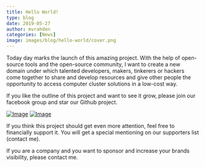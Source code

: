 ```yaml
---
title: Hello World!
type: blog
date: 2019-05-27
author: mvrahden
categories: [News]
image: images/blog/hello-world/cover.png
---
```


Today day marks the launch of this amazing project. With the help of open-source tools and the open-source community, I want to create a new domain under which talented developers, makers, tinkerers or hackers come together to share and develop resources and give other people the opportunity to access computer cluster solutions in a low-cost way.

If you like the outline of this project and want to see it grow, please join our facebook group and star our Github project.

<div class="row text-center">
  <a href="https://www.facebook.com/groups/openclusters" class="offset-2 offset-sm-3 col-4 col-sm-3"
    target="_blank" rel="noopener noreferrer"><img src="../../images/logo-fb.svg" alt="Image"
      class="img-fluid mb-0 rounded"></a>
  <a href="https://github.com/mvrahden/openclusters" class="col-4 col-sm-3 " target="_blank"
    rel="noopener noreferrer"><img src="../../images/logo-github.svg" alt="Image" class="img-fluid mb-0 rounded"></a>
</div>

If you think this project should get even more attention, feel free to financially support it. You will get a special mentioning on our supporters list (contact me).

If you are a company and you want to sponsor and increase your brands visibility, please contact me. 